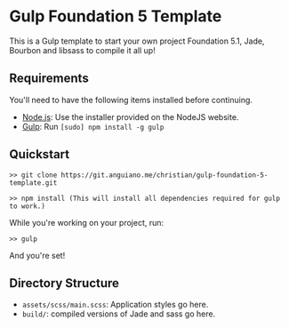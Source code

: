 # Gulp Foundation 5 Template

This is a Gulp template to start your own project Foundation 5.1, Jade, Bourbon and libsass to compile it all up!

## Requirements

You'll need to have the following items installed before continuing.

  * [Node.js](http://nodejs.org): Use the installer provided on the NodeJS website.
  * [Gulp](http://gylpjs.com/): Run `[sudo] npm install -g gulp`

## Quickstart

`>> git clone https://git.anguiano.me/christian/gulp-foundation-5-template.git`

`>> npm install (This will install all dependencies required for gulp to work.)
`

While you're working on your project, run:

`>> gulp`

And you're set!

## Directory Structure

  * `assets/scss/main.scss`: Application styles go here.
  * `build/`: compiled versions of Jade and sass go here.


